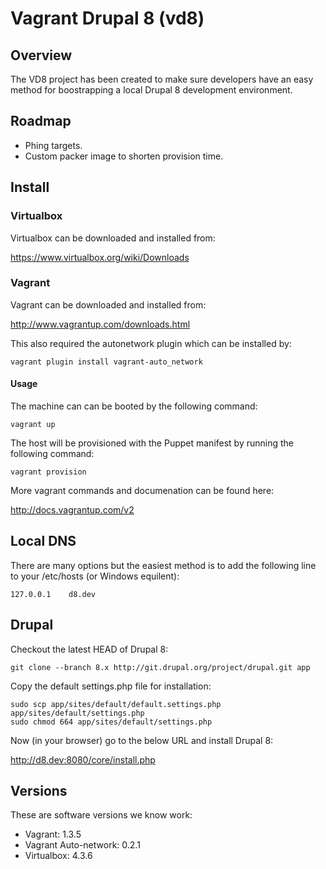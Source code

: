 Vagrant Drupal 8 (vd8)
======================

## Overview

The VD8 project has been created to make sure developers have an easy method for boostrapping a local Drupal 8 development environment.

## Roadmap

* Phing targets.
* Custom packer image to shorten provision time.

## Install

### Virtualbox

Virtualbox can be downloaded and installed from:

https://www.virtualbox.org/wiki/Downloads

### Vagrant

Vagrant can be downloaded and installed from:

http://www.vagrantup.com/downloads.html

This also required the autonetwork plugin which can be installed by:

```
vagrant plugin install vagrant-auto_network
```

#### Usage

The machine can can be booted by the following command:

```
vagrant up
```

The host will be provisioned with the Puppet manifest by running the following command:

```
vagrant provision
```

More vagrant commands and documenation can be found here:

http://docs.vagrantup.com/v2

## Local DNS

There are many options but the easiest method is to add the following line to your /etc/hosts (or Windows equilent):

```
127.0.0.1    d8.dev
```

## Drupal

Checkout the latest HEAD of Drupal 8:

```
git clone --branch 8.x http://git.drupal.org/project/drupal.git app
```

Copy the default settings.php file for installation:

```
sudo scp app/sites/default/default.settings.php app/sites/default/settings.php
sudo chmod 664 app/sites/default/settings.php
```

Now (in your browser) go to the below URL and install Drupal 8:

http://d8.dev:8080/core/install.php

## Versions

These are software versions we know work:

* Vagrant: 1.3.5
* Vagrant Auto-network: 0.2.1
* Virtualbox: 4.3.6
